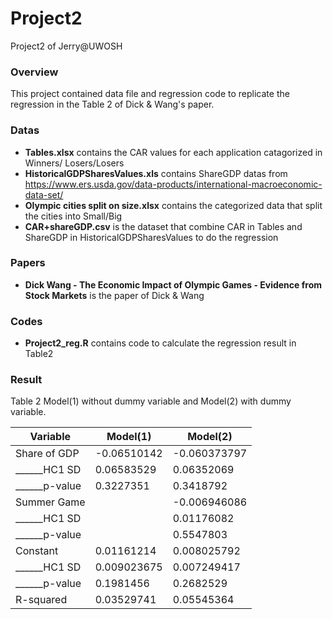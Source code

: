 # Project2
Project2 of Jerry@UWOSH

### Overview
This project contained data file and regression code to replicate the regression in the Table 2 of Dick & Wang's paper.


### Datas
* __Tables.xlsx__ contains the CAR values for each application catagorized in Winners/ Losers/Losers
* __HistoricalGDPSharesValues.xls__ contains ShareGDP datas from https://www.ers.usda.gov/data-products/international-macroeconomic-data-set/
* __Olympic cities split on size.xlsx__ contains the categorized data that split the cities into Small/Big
* __CAR+shareGDP.csv__ is the dataset that combine CAR in Tables and ShareGDP in HistoricalGDPSharesValues to do the regression


### Papers
* __Dick Wang - The Economic Impact of Olympic Games - Evidence from Stock Markets__ is the paper of Dick & Wang

### Codes
* __Project2_reg.R__ contains code to calculate the regression result in Table2


### Result
Table 2 Model(1) without dummy variable and Model(2) with dummy variable.


Variable | Model(1) | Model(2)
-|-|-
Share of GDP|-0.06510142|-0.060373797
\_\_\_\_\_\_HC1 SD|0.06583529|0.06352069
\_\_\_\_\_\_p-value|0.3227351|0.3418792
Summer Game||-0.006946086
\_\_\_\_\_\_HC1 SD||0.01176082
\_\_\_\_\_\_p-value||0.5547803
Constant|0.01161214|0.008025792
\_\_\_\_\_\_HC1 SD|0.009023675|0.007249417
\_\_\_\_\_\_p-value|0.1981456|0.2682529 
R-squared|0.03529741|0.05545364
